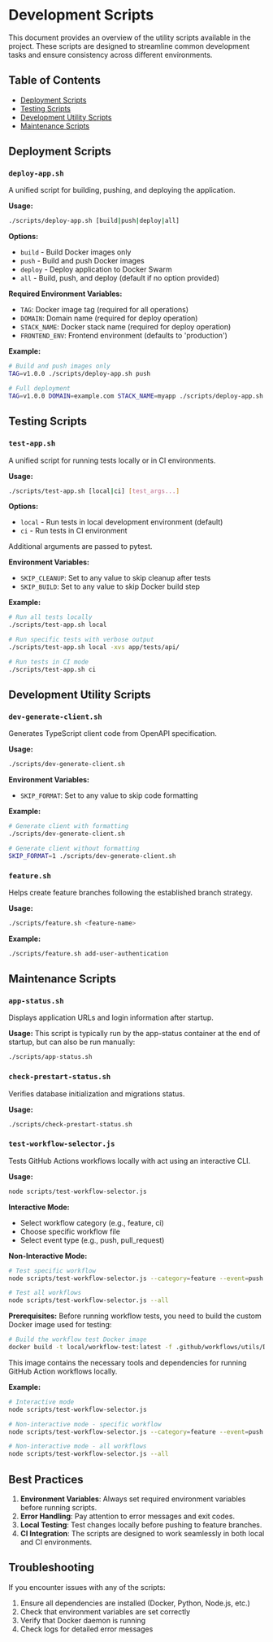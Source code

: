 # Development Scripts

This document provides an overview of the utility scripts available in the project. These scripts are designed to streamline common development tasks and ensure consistency across different environments.

## Table of Contents

- [Deployment Scripts](#deployment-scripts)
- [Testing Scripts](#testing-scripts)
- [Development Utility Scripts](#development-utility-scripts)
- [Maintenance Scripts](#maintenance-scripts)

## Deployment Scripts

### `deploy-app.sh`

A unified script for building, pushing, and deploying the application.

**Usage:**

```bash
./scripts/deploy-app.sh [build|push|deploy|all]
```

**Options:**

- `build` - Build Docker images only
- `push` - Build and push Docker images
- `deploy` - Deploy application to Docker Swarm
- `all` - Build, push, and deploy (default if no option provided)

**Required Environment Variables:**

- `TAG`: Docker image tag (required for all operations)
- `DOMAIN`: Domain name (required for deploy operation)
- `STACK_NAME`: Docker stack name (required for deploy operation)
- `FRONTEND_ENV`: Frontend environment (defaults to 'production')

**Example:**

```bash
# Build and push images only
TAG=v1.0.0 ./scripts/deploy-app.sh push

# Full deployment
TAG=v1.0.0 DOMAIN=example.com STACK_NAME=myapp ./scripts/deploy-app.sh all
```

## Testing Scripts

### `test-app.sh`

A unified script for running tests locally or in CI environments.

**Usage:**

```bash
./scripts/test-app.sh [local|ci] [test_args...]
```

**Options:**

- `local` - Run tests in local development environment (default)
- `ci` - Run tests in CI environment

Additional arguments are passed to pytest.

**Environment Variables:**

- `SKIP_CLEANUP`: Set to any value to skip cleanup after tests
- `SKIP_BUILD`: Set to any value to skip Docker build step

**Example:**

```bash
# Run all tests locally
./scripts/test-app.sh local

# Run specific tests with verbose output
./scripts/test-app.sh local -xvs app/tests/api/

# Run tests in CI mode
./scripts/test-app.sh ci
```

## Development Utility Scripts

### `dev-generate-client.sh`

Generates TypeScript client code from OpenAPI specification.

**Usage:**

```bash
./scripts/dev-generate-client.sh
```

**Environment Variables:**

- `SKIP_FORMAT`: Set to any value to skip code formatting

**Example:**

```bash
# Generate client with formatting
./scripts/dev-generate-client.sh

# Generate client without formatting
SKIP_FORMAT=1 ./scripts/dev-generate-client.sh
```

### `feature.sh`

Helps create feature branches following the established branch strategy.

**Usage:**

```bash
./scripts/feature.sh <feature-name>
```

**Example:**

```bash
./scripts/feature.sh add-user-authentication
```

## Maintenance Scripts

### `app-status.sh`

Displays application URLs and login information after startup.

**Usage:**
This script is typically run by the app-status container at the end of startup, but can also be run manually:

```bash
./scripts/app-status.sh
```

### `check-prestart-status.sh`

Verifies database initialization and migrations status.

**Usage:**

```bash
./scripts/check-prestart-status.sh
```

### `test-workflow-selector.js`

Tests GitHub Actions workflows locally with act using an interactive CLI.

**Usage:**
```bash
node scripts/test-workflow-selector.js
```

**Interactive Mode:**
- Select workflow category (e.g., feature, ci)
- Choose specific workflow file
- Select event type (e.g., push, pull_request)

**Non-Interactive Mode:**
```bash
# Test specific workflow
node scripts/test-workflow-selector.js --category=feature --event=push --workflow=feature-branch-checks.yml

# Test all workflows
node scripts/test-workflow-selector.js --all
```

**Prerequisites:**
Before running workflow tests, you need to build the custom Docker image used for testing:

```bash
# Build the workflow test Docker image
docker build -t local/workflow-test:latest -f .github/workflows/utils/Dockerfile.workflow-test .
```

This image contains the necessary tools and dependencies for running GitHub Action workflows locally.

**Example:**
```bash
# Interactive mode
node scripts/test-workflow-selector.js

# Non-interactive mode - specific workflow
node scripts/test-workflow-selector.js --category=feature --event=push --workflow=feature-branch-checks.yml

# Non-interactive mode - all workflows
node scripts/test-workflow-selector.js --all
```

## Best Practices

1. **Environment Variables**: Always set required environment variables before running scripts.
2. **Error Handling**: Pay attention to error messages and exit codes.
3. **Local Testing**: Test changes locally before pushing to feature branches.
4. **CI Integration**: The scripts are designed to work seamlessly in both local and CI environments.

## Troubleshooting

If you encounter issues with any of the scripts:

1. Ensure all dependencies are installed (Docker, Python, Node.js, etc.)
2. Check that environment variables are set correctly
3. Verify that Docker daemon is running
4. Check logs for detailed error messages
